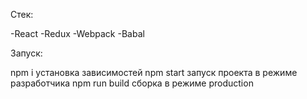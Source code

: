 Стек:

-React
-Redux
-Webpack
-Babal

Запуск:

npm i установка зависимостей
npm start запуск проекта в режиме разработчика
npm run build сборка в режиме production
